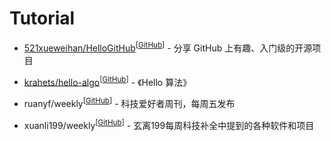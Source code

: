 # Tutorial

- [521xueweihan/HelloGitHub](https://hellogithub.com/)<sup>[[GitHub](https://github.com/521xueweihan/HelloGitHub)]</sup> - 分享 GitHub 上有趣、入门级的开源项目

- [krahets/hello-algo](https://www.hello-algo.com/)<sup>[[GitHub](https://github.com/krahets/hello-algo)]</sup> - 《Hello 算法》
  
- ruanyf/weekly<sup>[[GitHub](https://github.com/ruanyf/weekly)]</sup> - 科技爱好者周刊，每周五发布

- xuanli199/weekly<sup>[[GitHub](https://github.com/ruanyf/weekly)]</sup> - 玄离199每周科技补全中提到的各种软件和项目
